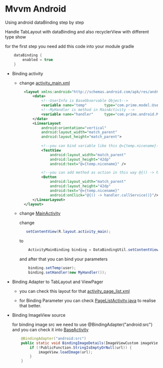 # Mvvm Android

Using android dataBinding step by step

Handle TabLayout with dataBinding and also recyclerView with different type show

for the first step you need add this code into your module gradle 

```groovy
    dataBinding {
        enabled = true
    }
```
- Binding activity 
   - change [activity_main.xml](https://github.com/alishatergholi/Android-DataBinding/blob/master/app/src/main/res/layout/activity_main.xml)
        ```xml
          <layout xmlns:android="http://schemas.android.com/apk/res/android">
              <data>
                  <!--UserInfo is BaseObservable Object-->
                  <variable name="temp"        type="com.prime.model.UserInfo"/>
                  <!--MyHandler is method in MainActivity -->
                  <variable name="handler"     type="com.prime.android.MainActivity.MyHandler"/>
              </data>
              <LinearLayout
                  android:orientation="vertical"
                  android:layout_width="match_parent"
                  android:layout_height="match_parent">
                  
                  <!--you can bind variable like this @={temp.nicename}-->  
                  <TextView
                      android:layout_width="match_parent"
                      android:layout_height="42dp"
                      android:text="@={temp.nicename}" />

                  <!--you can add method as action in this way @{() -> handler.callService()}-->
                  <Button
                      android:layout_width="match_parent"
                      android:layout_height="42dp"
                      android:text="@={temp.nicename}"
                      android:onClick="@{() -> handler.callService()}"/>
              </LinearLayout>
          </layout>
        ```
   - change [MainActivity](https://github.com/alishatergholi/Android-DataBinding/blob/master/app/src/main/java/com/prime/android/MainActivity.java)
  
        change
        ```java 
           setContentView(R.layout.activity_main);             
        ```          
        to 
        ```java
            ActivityMainBinding binding = DataBindingUtil.setContentView(this, R.layout.activity_main);  
        ```    
        and after that you can bind your parameters
        ```java
            binding.setTemp(user);
            binding.setHandler(new MyHandler());
        ```   
- Binding Adapter to TabLayout and ViewPager
    - you can check this layout for that [activity_page_list.xml](https://github.com/alishatergholi/Android-DataBinding/blob/master/app/src/main/src/main/res/layout/activity_page_list.xml)
    
    - for Binding Parameter you can check [PageListActivity.java](https://github.com/alishatergholi/Android-DataBinding/blob/master/app/src/main/java/com/prime/android/PageListActivity.java) to realise that better.
    
- Binding ImageView source

    for binding image src we need to use @BindingAdapter("android:src") and you can check it into [BaseActivity](https://github.com/alishatergholi/Android-DataBinding/blob/master/app/src/main/java/com/prime/baseClass/BaseActivity.java)

    ```java
        @BindingAdapter("android:src")
        public static void BindingImageDetails(ImageViewCustom imageView, String url) {
            if (!PublicFunction.StringIsEmptyOrNull(url)) {
                imageView.loadImage(url);
            }
        }
    ```



